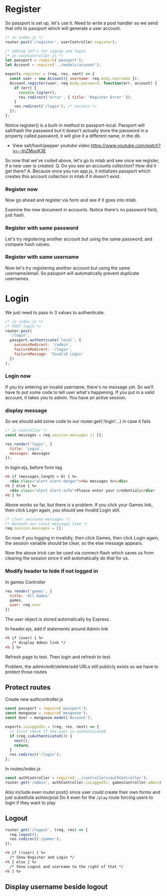 # Register

So passport is set up, let's use it.
Need to write a post handler so we send that info to passport which will generate a user account.

```js
/* in index.js */
router.post('/register', userController.register);
```

```js
/* adding ref's for signup and login
/* in userController.js */
let passport = require('passport');
let Account = require('../models/account');

exports.register = (req, res, next) => {
  const user = new Account({ username: req.body.username });
  Account.register(user, req.body.password, function(err, account) {
    if (err) {
      console.log(err);
      res.redirect('error', { title: 'Register Error' });
    }
    res.redirect('/login'); /* success */
  });
};
```

Notice register() is a built-in method to passport-local.
Passport will salt/hash the password but it doesn't actually store the password in a property called password, it will give it a different name, in the db.  

* View salt/hash/pepper youtube video https://www.youtube.com/watch?v=--tnZMuoK3E

So now that we've coded above, let's go to mlab and see once we register, if a new user is created.
Q. Do you see an accounts collection? How did it get there?
A. Because once you run app.js, it initializes passport which creates this account collection in mlab if it doesn't exist.

### Register now

Now go ahead and register via form and see if it goes into mlab.

Examine the new document in accounts. Notice there's no password field, just hash.

### Register with same password

Let's try registering another account but using the same password, and compare hash values.

### Register with same username

Now let's try registering another account but using the same username/email.
So passport will automatically prevent duplicate usernames.

# Login

We just need to pass in 3 values to authenticate.

```js
/* in index.js */
/* POST login */
router.post(
  '/login',
  passport.authenticate('local', {
    successRedirect: '/admin',
    failureRedirect: '/login',
    failureMessage: 'Invalid Login'
  })
);
```

### Login now

If you try entering an invalid username, there's no message yet. So we'll have to put some code to tell user what's happening.
If you put in a valid account, it takes you to admin. You have an active session.

### display message

So we should add some code to our router.get('/login'...) in case it fails

```js
/* in controller */
const messages = req.session.messages || [];

res.render('login', {
  title: 'Login',
  messages: messages
});
```

In login.ejs, before form tag

```html
<% if (messages.length > 0) { %>
  <div class="alert alert-danger"><%= messages %></div>
<% } else { %>
  <div class="alert alert-info">Please enter your credentials</div>
<% } %>
```

Above works so far, but there is a problem. If you click your Games link, then click Login again, you should see Invalid Login still.

```js
/* clear sessions messages */
/* beneath our const messages line */
req.session.messages = [];
```

So now if you logging in invalidly, then click Games, then click Login again, the session variable should be clear, so the else message appears.

Now the above trick can be used via connect-flash which saves us from clearing the session since it will automatically do that for us.

### Modify header to hide if not logged in

In games Controller

```js
res.render('games', {
  title: 'All Games'
  games,
  user: req.user
})
```

The user object is stored automatically by Express.

In header.ejs, add if statements around Admin link

```html
<% if (user) { %>
   /* display Admin link */
<% } %>
```

Refresh page to test. Then login and refresh to test.

Problem, the admin/edit/delete/add URLs still publicly exists so we have to protect those routes

## Protect routes

Create new authcontroller.js

```js
const passport = require('passport');
const mongoose = require('mongoose');
const User = mongoose.model('Account');

exports.isLoggedIn = (req, res, next) => {
  // first check if the user is authenticated
  if (req.isAuthenticated()) {
    next();
    return;
  }
  res.redirect('/login');
};
```

In routes/index.js

```js
const authController = require('../controllers/authController');
router.get('/admin', authController.isLoggedIn, gamesController.admin);
```

Also include even router.post() since user could create their own forms and just substitute action/post
Do it even for the `/play` route forcing users to login if they want to play

## Logout

```js
router.get('/logout', (req, res) => {
  req.logout();
  res.redirect('/games');
});
```

```html
<% if (!user) { %>
  /* Show Register and Login */
<% } else { %>
  /* Show Logout and username to the right of that */
<% } %>
```

## Display username beside logout
